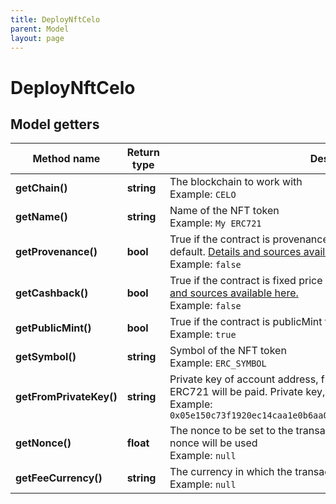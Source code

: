```yaml
---
title: DeployNftCelo
parent: Model
layout: page
---
```


# DeployNftCelo

## Model getters

Method name | Return type | Description | Notes
------------ | ------------- | ------------- | -------------
**getChain()** | **string** | The blockchain to work with <br>Example: `CELO` |
**getName()** | **string** | Name of the NFT token <br>Example: `My ERC721` |
**getProvenance()** | **bool** | True if the contract is provenance percentage royalty type. False by default. <a href="https://github.com/tatumio/smart-contracts" target="_blank">Details and sources available here.</a> <br>Example: `false` | [optional]
**getCashback()** | **bool** | True if the contract is fixed price royalty type. False by default. <a href="https://github.com/tatumio/smart-contracts" target="_blank">Details and sources available here.</a> <br>Example: `false` | [optional]
**getPublicMint()** | **bool** | True if the contract is publicMint type. False by default. <br>Example: `true` | [optional]
**getSymbol()** | **string** | Symbol of the NFT token <br>Example: `ERC_SYMBOL` |
**getFromPrivateKey()** | **string** | Private key of account address, from which gas for deployment of ERC721 will be paid. Private key, or signature Id must be present. <br>Example: `0x05e150c73f1920ec14caa1e0b6aa09940899678051a78542840c2668ce5080c2` |
**getNonce()** | **float** | The nonce to be set to the transaction; if not present, the last known nonce will be used <br>Example: `null` | [optional]
**getFeeCurrency()** | **string** | The currency in which the transaction fee will be paid <br>Example: `null` |

